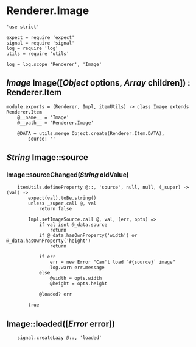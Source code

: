 Renderer.Image
==============

	'use strict'

	expect = require 'expect'
	signal = require 'signal'
	log = require 'log'
	utils = require 'utils'

	log = log.scope 'Renderer', 'Image'

*Image* Image([*Object* options, *Array* children]) : Renderer.Item
-------------------------------------------------------------------

	module.exports = (Renderer, Impl, itemUtils) -> class Image extends Renderer.Item
		@__name__ = 'Image'
		@__path__ = 'Renderer.Image'

		@DATA = utils.merge Object.create(Renderer.Item.DATA),
			source: ''

*String* Image::source
----------------------

### Image::sourceChanged(*String* oldValue)

		itemUtils.defineProperty @::, 'source', null, null, (_super) -> (val) ->
			expect(val).toBe.string()
			unless _super.call @, val
				return false

			Impl.setImageSource.call @, val, (err, opts) =>
				if val isnt @_data.source
					return
				if @_data.hasOwnProperty('width') or @_data.hasOwnProperty('height')
					return

				if err
					err = new Error "Can't load `#{source}` image"
					log.warn err.message
				else
					@width = opts.width
					@height = opts.height

				@loaded? err

			true

Image::loaded([*Error* error])
------------------------------

		signal.createLazy @::, 'loaded'
